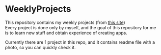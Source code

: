 # WeeklyProjects
This repository contains my weekly projects (from [this site](https://weeklyproject.club/))  
Every project is done only by myself, and the goal of this repository for me is to learn new stuff and obtain experience of creating apps.

Currently there are 1 project in this repo, and it contains readme file with a photo, so you can quickly check it.
